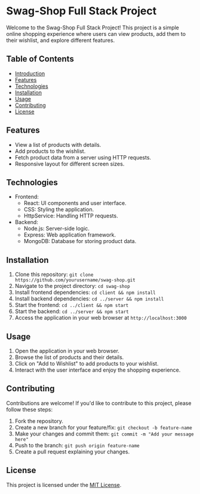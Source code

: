 # Swag-Shop Full Stack Project

Welcome to the Swag-Shop Full Stack Project! This project is a simple online shopping experience where users can view products, add them to their wishlist, and explore different features.

## Table of Contents

- [Introduction](#swag-shop-full-stack-project)
- [Features](#features)
- [Technologies](#technologies)
- [Installation](#installation)
- [Usage](#usage)
- [Contributing](#contributing)
- [License](#license)

## Features

- View a list of products with details.
- Add products to the wishlist.
- Fetch product data from a server using HTTP requests.
- Responsive layout for different screen sizes.

## Technologies

- Frontend:
  - React: UI components and user interface.
  - CSS: Styling the application.
  - HttpService: Handling HTTP requests.
- Backend:
  - Node.js: Server-side logic.
  - Express: Web application framework.
  - MongoDB: Database for storing product data.

## Installation

1. Clone this repository: `git clone https://github.com/yourusername/swag-shop.git`
2. Navigate to the project directory: `cd swag-shop`
3. Install frontend dependencies: `cd client && npm install`
4. Install backend dependencies: `cd ../server && npm install`
5. Start the frontend: `cd ../client && npm start`
6. Start the backend: `cd ../server && npm start`
7. Access the application in your web browser at `http://localhost:3000`

## Usage

1. Open the application in your web browser.
2. Browse the list of products and their details.
3. Click on "Add to Wishlist" to add products to your wishlist.
4. Interact with the user interface and enjoy the shopping experience.

## Contributing

Contributions are welcome! If you'd like to contribute to this project, please follow these steps:

1. Fork the repository.
2. Create a new branch for your feature/fix: `git checkout -b feature-name`
3. Make your changes and commit them: `git commit -m "Add your message here"`
4. Push to the branch: `git push origin feature-name`
5. Create a pull request explaining your changes.

## License

This project is licensed under the [MIT License](LICENSE).
